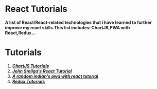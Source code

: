 # **React Tutorials**

**A list of React/React-related technologies that i have learned to further improve my react skills.This list includes: ChartJS,PWA with React,Redux...**

# **Tutorials**

1. [**_ChartJS Tutorials_**](https://github.com/axense234/React-Tutorials/tree/master/ChartJS%20Tutorials)
1. [**_John Smilga's React Tutorial_**](https://github.com/axense234/React-Tutorials/tree/master/johnsmilga)
1. [**_A random indian's pwa with react tutorial_**](https://github.com/axense234/React-Tutorials/tree/master/randomindianguy)
1. [**_Redux Tutorials_**](https://github.com/axense234/React-Tutorials/tree/master/Redux%20Tutorials)
